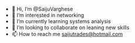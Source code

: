 - 👋 Hi, I’m @SaijuVarghese
- 👀 I’m interested in networking 
- 🌱 I’m currently learning systems analysis
- 💞️ I’m looking to collaborate on leaning new skills
- 📫 How to reach me saijutrades@hotmail.com

<!---
SaijuMVarghese/SaijuMVarghese is a ✨ special ✨ repository because its `README.md` (this file) appears on your GitHub profile.
You can click the Preview link to take a look at your changes.
--->
